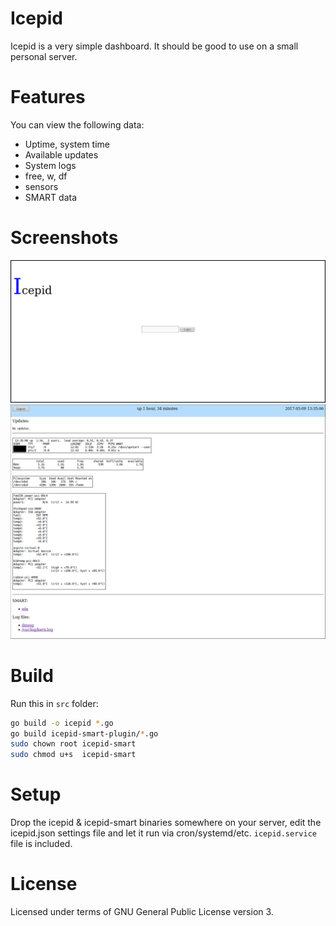 # Icepid

Icepid is a very simple dashboard. It should be good to use on a small personal
server.

# Features

You can view the following data:

- Uptime, system time
- Available updates
- System logs
- free, w, df
- sensors
- SMART data

# Screenshots

![Login page](screenshots/icepid1.png?raw=true)
![Index page](screenshots/icepid2.png?raw=true)

# Build

Run this in `src` folder:

```sh
go build -o icepid *.go
go build icepid-smart-plugin/*.go
sudo chown root icepid-smart
sudo chmod u+s  icepid-smart
```

# Setup

Drop the icepid & icepid-smart binaries somewhere on your server, edit the
icepid.json settings file and let it run via cron/systemd/etc. `icepid.service`
file is included.

# License

Licensed under terms of GNU General Public License version 3.
